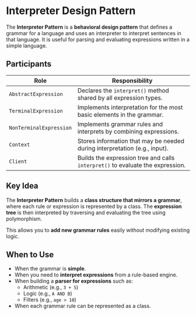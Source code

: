# Interpreter Design Pattern

The **Interpreter Pattern** is a **behavioral design pattern** that defines a grammar for a language and uses an interpreter to interpret sentences in that language. It is useful for parsing and evaluating expressions written in a simple language.

## Participants

| Role                  | Responsibility                                                                 |
|------------------------|-------------------------------------------------------------------------------|
| `AbstractExpression`   | Declares the `interpret()` method shared by all expression types.             |
| `TerminalExpression`   | Implements interpretation for the most basic elements in the grammar.         |
| `NonTerminalExpression`| Implements grammar rules and interprets by combining expressions.             |
| `Context`              | Stores information that may be needed during interpretation (e.g., input).    |
| `Client`               | Builds the expression tree and calls `interpret()` to evaluate the expression.|

## Key Idea

The **Interpreter Pattern** builds a **class structure that mirrors a grammar**, where each rule or expression is represented by a class. The **expression tree** is then interpreted by traversing and evaluating the tree using polymorphism.

This allows you to **add new grammar rules** easily without modifying existing logic.

## When to Use

- When the grammar is **simple**.
- When you need to **interpret expressions** from a rule-based engine.
- When building a **parser for expressions** such as:
    - Arithmetic (e.g., `3 + 5`)
    - Logic (e.g., `A AND B`)
    - Filters (e.g., `age > 18`)
- When each grammar rule can be represented as a class.